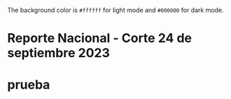 The background color is `#ffffff` for light mode and `#000000` for dark mode.
# **Reporte Nacional - Corte 24 de septiembre 2023**
# prueba 
